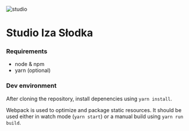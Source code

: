 ![studio](https://user-images.githubusercontent.com/17518047/225091156-8ac171cc-b632-447a-9dff-751c6aebc239.png)


# Studio Iza Słodka

### Requirements

- node & npm
- yarn (optional)

### Dev environment

After cloning the repository, install depenencies using `yarn install`.

Webpack is used to optimize and package static resources. It should be used either in watch mode (`yarn start`) or a manual build using `yarn run build`.
